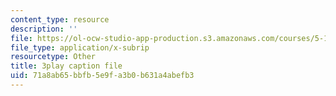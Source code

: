 ```yaml
---
content_type: resource
description: ''
file: https://ol-ocw-studio-app-production.s3.amazonaws.com/courses/5-112-principles-of-chemical-science-fall-2005/71a8ab65bbfb5e9fa3b0b631a4abefb3_JrL2jlkoRUY.vtt
file_type: application/x-subrip
resourcetype: Other
title: 3play caption file
uid: 71a8ab65-bbfb-5e9f-a3b0-b631a4abefb3
---
```

